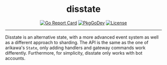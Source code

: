 <div align="center">
<h1>disstate</h1>

[![Go Report Card](https://goreportcard.com/badge/github.com/mavolin/disstate)](https://goreportcard.com/report/github.com/mavolin/disstate)
[![PkgGoDev](https://pkg.go.dev/badge/github.com/mavolin/disstate/v4)](https://pkg.go.dev/github.com/mavolin/disstate/v4)
[![License](https://img.shields.io/github/license/mavolin/disstate)](https://github.com/mavolin/disstate/blob/v4/LICENSE)
</div>

---

Disstate is an alternative state, with a more advanced event system as well as a different approach to sharding.
The API is the same as the one of arikawa's `State`, only adding handlers and gateway commands work differently.
Furthermore, for simplicity, disstate only works with bot accounts.
